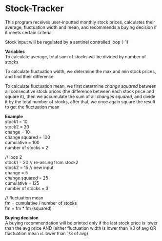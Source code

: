 # Stock-Tracker
This program receives user-inputted monthly stock prices, calculates their average, fluctuation width and mean, and recommends a buying decision if it meets certain criteria

Stock input will be regulated by a sentinel controlled loop (-1)

**Variables** <br>
To calculate average, total sum of stocks will be divided by number of stocks

To calculate fluctuation width, we determine the max and min stock prices, and find their difference

To calculate fluctuation mean, we first determine _change squared_ between all consecutive stock prices (the difference between each stock price and square it), then we accumulate the sum of all _changes squared_, and divide it by the total number of stocks, after that, we once again square the result to get the fluctuation mean   <br>

**Example** <br>
stock1 = 10  
stock2 = 20  
change = 10  
change squared = 100  
cumulative = 100  
number of stocks = 2  

// loop 2  
stock1 = 20 // re-assing from stock2  
stock2 = 15 // new input  
change = 5  
change squared = 25  
cumulative = 125  
number of stocks = 3  

// fluctuation mean  
fm = cumulative / number of stocks  
fm = fm * fm (squared)  

**Buying decision**  
A buying recommendation will be printed only if the last stock price is lower than the avg price AND (either fluctuation width is lower than 1/3 of avg OR fluctuation mean is lower than 1/3 of avg)




